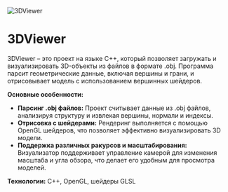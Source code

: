 ![3DViewer](./image/3DViewer.gif)

# 3DViewer

3DViewer – это проект на языке C++, который позволяет загружать и визуализировать 3D-объекты из файлов в формате .obj. Программа парсит геометрические данные, включая вершины и грани, и отрисовывает модель с использованием вершинных шейдеров.  

**Основные особенности:**
- **Парсинг .obj файлов:** Проект считывает данные из .obj файлов, анализируя структуру и извлекая вершины, нормали и индексы.
- **Отрисовка с шейдерами:** Рендеринг выполняется с помощью OpenGL шейдеров, что позволяет эффективно визуализировать 3D модели.
- **Поддержка различных ракурсов и масштабирования:** Визуализатор поддерживает управление камерой для изменения масштаба и угла обзора, что делает его удобным для просмотра моделей.

**Технологии:** C++, OpenGL, шейдеры GLSL


